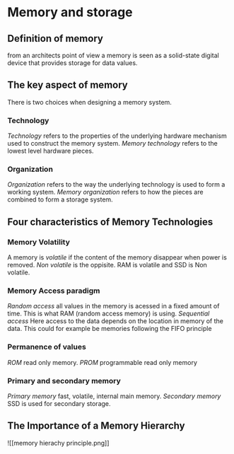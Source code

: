 # Memory and storage
## Definition of memory
from an architects point of view a memory is seen as a solid-state digital device that provides storage for data values.
## The key aspect of memory
There is two choices when designing a memory system.

### Technology
*Technology* refers to the properties of the underlying hardware mechanism used to construct the memory system.
*Memory technology* refers to the lowest level hardware pieces.
### Organization
*Organization* refers to the way the underlying technology is used to form a working system. 
*Memory organization* refers to how the pieces are combined to form a storage system.


## Four characteristics of Memory Technologies

### Memory Volatility
A memory is *volatile* if the content of the memory disappear when power is removed. *Non volatile* is the oppisite. RAM is volatile and SSD is Non volatile.
### Memory Access paradigm
*Random access* all values in the memory is acessed in a fixed amount of time. This is what RAM (random access memory) is using.
*Sequential access* Here access to the data depends on the location in memory of the data. This could for example be memories following the FIFO principle
### Permanence of values
*ROM* read only memory.
*PROM* programmable read only memory
### Primary and secondary memory
*Primary memory*   fast, volatile, internal main memory.
*Secondary memory* SSD is used for secondary storage.

## The Importance of a Memory Hierarchy
![[memory hierachy principle.png]]

